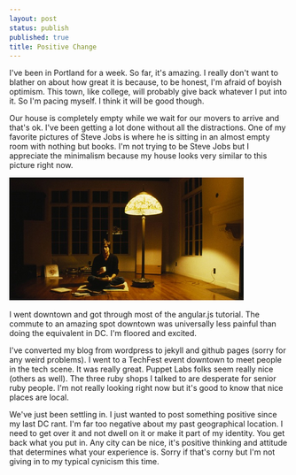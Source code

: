 ```yaml
---
layout: post
status: publish
published: true
title: Positive Change
---
```

I've been in Portland for a week.  So far, it's amazing.  I really don't want to blather on about how great it is because, to be honest, I'm afraid of boyish optimism.  This town, like college, will probably give back whatever I put into it.  So I'm pacing myself.  I think it will be good though.

Our house is completely empty while we wait for our movers to arrive and that's ok.  I've been getting a lot done without all the distractions.  One of my favorite pictures of Steve Jobs is where he is sitting in an almost empty room with nothing but books.  I'm not trying to be Steve Jobs but I appreciate the minimalism because my house looks very similar to this picture right now.

<!-- more -->

![steve](/uploads/2014/08/stevejobs.png)

I went downtown and got through most of the angular.js tutorial.  The commute to an amazing spot downtown was universally less painful than doing the equivalent in DC.  I'm floored and excited.

I've converted my blog from wordpress to jekyll and github pages (sorry for any weird problems).  I went to a TechFest event downtown to meet people in the tech scene.  It was really great.  Puppet Labs folks seem really nice (others as well).  The three ruby shops I talked to are desperate for senior ruby people.  I'm not really looking right now but it's good to know that nice places are local.

We've just been settling in.  I just wanted to post something positive since my last DC rant.  I'm far too negative about my past geographical location.  I need to get over it and not dwell on it or make it part of my identity.  You get back what you put in.  Any city can be nice, it's positive thinking and attitude that determines what your experience is.  Sorry if that's corny but I'm not giving in to my typical cynicism this time.
